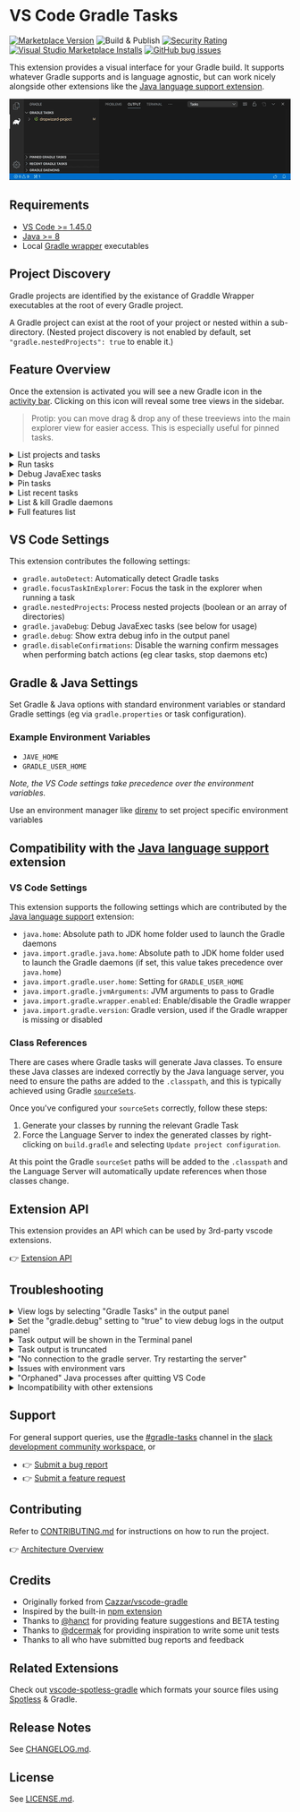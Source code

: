 # VS Code Gradle Tasks

[![Marketplace Version](https://vsmarketplacebadge.apphb.com/version-short/richardwillis.vscode-gradle.svg)](https://marketplace.visualstudio.com/items?itemName=richardwillis.vscode-gradle)
![Build & Publish](https://github.com/badsyntax/vscode-gradle/workflows/Build%20&%20Publish/badge.svg)
[![Security Rating](https://sonarcloud.io/api/project_badges/measure?project=badsyntax_vscode-gradle&metric=security_rating)](https://sonarcloud.io/dashboard?id=badsyntax_vscode-gradle)
[![Visual Studio Marketplace Installs](https://img.shields.io/visual-studio-marketplace/i/richardwillis.vscode-gradle)](https://marketplace.visualstudio.com/items?itemName=richardwillis.vscode-gradle)
[![GitHub bug issues](https://img.shields.io/github/issues/badsyntax/vscode-gradle/bug?label=bug%20reports)](https://github.com/badsyntax/vscode-gradle/issues?q=is%3Aissue+is%3Aopen+label%3Abug)

This extension provides a visual interface for your Gradle build. It supports whatever Gradle supports and is language agnostic, but can work nicely alongside other extensions like the [Java language support extension](https://github.com/redhat-developer/vscode-java).

![Gradle Tasks Screencast](images/screencast.gif)

## Requirements

- [VS Code >= 1.45.0](https://code.visualstudio.com/download)
- [Java >= 8](https://adoptopenjdk.net/)
- Local [Gradle wrapper](https://docs.gradle.org/current/userguide/gradle_wrapper.html) executables

## Project Discovery

Gradle projects are identified by the existance of Graddle Wrapper executables at the root of every Gradle project. 

A Gradle project can exist at the root of your project or nested within a sub-directory. (Nested project discovery is not enabled by default, set `"gradle.nestedProjects": true` to enable it.)

## Feature Overview

Once the extension is activated you will see a new Gradle icon in the [activity bar](https://code.visualstudio.com/docs/getstarted/userinterface). Clicking on this icon will reveal some tree views in the sidebar.

> Protip: you can move drag & drop any of these treeviews into the main explorer view for easier access. This is especially useful for pinned tasks.

<details><summary>List projects and tasks</summary>

A Gradle build can have one or more projects. Projects are listed in a flat list with the root project listed first, and sub-projects listed alphabetically thereafter.

When you expand a project, tasks are listed in a tree, grouped by the task group. You can toggle the display of the tasks by clicking on the `Show Flat List`/`Show Tree` button in the treeview header.

<img src="./images/gradle-tasks-view.png" width="350" alt="Gradle Tasks View" />

</details>
<details><summary>Run tasks</summary>

Tasks can be run via:

- `Gradle Tasks`, `Pinned Tasks` or `Recent Tasks` treeviews
- `Run Task` command
- `Run a Gradle Build` command

A running task will be shown with an animated "spinner" icon in the treeviews, along with `Cancel Task` & `Restart Task` buttons. The `Cancel Task` button will gracefully cancel the task. The `Restart Task` button will first cancel the task, then restart it.

<img src="./images/task-run.png" width="350" alt="Gradle Tasks Running" />

A task will be run a vscode terminal where you can view the task output.

Send a SIGINT signal (ctrl/cmd + c) in the terminal to gracefully cancel it.

<img src="./images/task-output.png" width="650" alt="Gradle Tasks Output" />

Tasks run via the `Run a Gradle Build` command are not reflected in any of the treeviews. Use this command to specify your own Gradle build arguments, for example to run multiple tasks or to exclude tasks.

<img src="./images/run-build.png" width="650" alt="Run Gradle Build" />

</details>
<details><summary>Debug JavaExec tasks</summary>

This extension provides an experimental feature to debug [JavaExec](https://docs.gradle.org/current/dsl/org.gradle.api.tasks.JavaExec.html) tasks. Before using this feature you need to install the [Debugger for Java](https://marketplace.visualstudio.com/items?itemName=vscjava.vscode-java-debug) and [Language Support for Java](https://marketplace.visualstudio.com/items?itemName=redhat.java) extensions.

To enable this feature you need to specify which tasks can be debugged within your project `.vscode/settings.json`.

You also need to specify whether you want to clean output cache before debugging, to ensure Gradle doesn't skip any tasks due to output caching (this is most useful when debugging tests).

> Output cache is cleaned by adding a `cleanTaskName` task (eg `cleanTest`) to the build.

Example config:

```json
"gradle.javaDebug": {
    "tasks": [
        "run",
        "test",
        "subproject:customJavaExecTask"
    ],
    "clean": true
}
```

You should now see a `debug` command next to the `run` command in the Gradle Tasks view. The `debug` command will start the Gradle task with [jdwp](https://docs.oracle.com/en/java/javase/11/docs/specs/jpda/conninv.html#oracle-vm-invocation-options) `jvmArgs` and start the vscode Java debugger.

![Debug Screencast](images/debug-screencast.gif?1)

</details>
<details><summary>Pin tasks</summary>

As there could be many tasks in a Gradle project, it can be useful to pin commonly used tasks. Pinned tasks will be shown in a seperate view. Pin a task by accessing the task context menu (by right-clicking a task). You can also pin a task with specific arguments.

<img src="./images/pin-task.png" width="350" alt="Pin a Gradle Task" />

To remove a pinned a task, access the task context menu and select `Remove Pinned Task`, or clear all pinned tasks by clicking on the `Clear Pinned Tasks` button in the treeview header.

<img src="./images/remove-pinned-task.png" width="350" alt="Remove a pinned Gradle Task" />

</details>
<details><summary>List recent tasks</summary>

Recently run Gradle tasks are listed in a seperate treeview. This can be useful to see a history of tasks and to easily access the associated task terminals.

The number shown next to the task is the amount of times the task has been run. Click on the `Show Terminal` button next to a task to view the most recent terminal for that task. Click on the `Close Terminal/s` button to close the terminal/s for that task.

Click on the `Clear Recent Tasks` button in the treeview header to remove all recent tasks from the list, or click on the `Close All Terminals` button to close all task terminals.

<img src="./images/recent-tasks.png" width="350" alt="Recent Tasks" />

</details>
<details><summary>List & kill Gradle daemons</summary>

Gradle daemon processes are listed by their process ID in a seperate treeview and can have the following states: `IDLE`, `BUSY`, `STOPPED`, `STOPPING`, `CANCELED`.

Stop individual daemons by clicking on the `Stop Daemon` button next to the listed daemon.

Stop all daemons by clicking on the `Stop Daemons` button in the treeview header.

<img src="./images/gradle-daemons.png" width="350" alt="Recent Tasks" />

After stopping a daemon, it will remain in the `STOPPED` state for a while, but the underlying process won't exist. This is the default Gradle behaviour.

Most of the time there should be no reason to stop a daemon. View more info on the [Gradle Daemon](https://docs.gradle.org/current/userguide/gradle_daemon.html) from the Gradle website.

The extension uses the Gradle wrapper to list daemons, and is quite a slow process. If the daemon view is not useful for you, you can simply collapse the view, or disable it completely.

</details>
<details><summary>Full features list</summary>

- List Gradle Tasks & Projects
- Run [Gradle tasks](https://gradle.org/) as [VS Code tasks](https://code.visualstudio.com/docs/editor/tasks)
- Supports massive Gradle projects (eg with 10000+ tasks)
- Uses the [Gradle Tooling API](https://docs.gradle.org/current/userguide/third_party_integration.html#embedding) to discover and run Gradle tasks
- Uses a long running gRPC server which provides good performance
- Supports Kotlin & Groovy build files
- Supports [multi-project builds](https://docs.gradle.org/current/userguide/multi_project_builds.html)
- Supports [multi-root workspaces](https://code.visualstudio.com/docs/editor/multi-root-workspaces)
- Supports nested projects (enabled via setting)
- Show flat or nested tasks in the explorer
- Gracefully cancel a running task
- Debug JavaExec tasks
- Run/debug a task with arguments (supports both build & task args, eg `gradle tasks --all --info`)
- Pin tasks
- List recent tasks
- List & stop daemons
- Reports Gradle dist download progress

</details>

## VS Code Settings

This extension contributes the following settings:

- `gradle.autoDetect`: Automatically detect Gradle tasks
- `gradle.focusTaskInExplorer`: Focus the task in the explorer when running a task
- `gradle.nestedProjects`: Process nested projects (boolean or an array of directories)
- `gradle.javaDebug`: Debug JavaExec tasks (see below for usage)
- `gradle.debug`: Show extra debug info in the output panel
- `gradle.disableConfirmations`: Disable the warning confirm messages when performing batch actions (eg clear tasks, stop daemons etc)

## Gradle & Java Settings

Set Gradle & Java options with standard environment variables or standard Gradle settings (eg via `gradle.properties` or task configuration).

### Example Environment Variables

- `JAVE_HOME`
- `GRADLE_USER_HOME`

_Note, the VS Code settings take precedence over the environment variables._

Use an environment manager like [direnv](https://direnv.net/) to set project specific environment variables

</details>

## Compatibility with the [Java language support](https://github.com/redhat-developer/vscode-java) extension

### VS Code Settings

This extension supports the following settings which are contributed by the [Java language support](https://github.com/redhat-developer/vscode-java) extension:

- `java.home`: Absolute path to JDK home folder used to launch the Gradle daemons
- `java.import.gradle.java.home`: Absolute path to JDK home folder used to launch the Gradle daemons (if set, this value takes precedence over `java.home`)
- `java.import.gradle.user.home`: Setting for `GRADLE_USER_HOME`
- `java.import.gradle.jvmArguments`: JVM arguments to pass to Gradle
- `java.import.gradle.wrapper.enabled`: Enable/disable the Gradle wrapper
- `java.import.gradle.version`: Gradle version, used if the Gradle wrapper is missing or disabled

### Class References

There are cases where Gradle tasks will generate Java classes. To ensure these Java classes are indexed correctly by the Java language server, you need to ensure the paths are added to the `.classpath`, and this is typically achieved using Gradle [`sourceSets`](https://docs.gradle.org/current/dsl/org.gradle.api.tasks.SourceSet.html).

Once you've configured your `sourceSets` correctly, follow these steps:

1. Generate your classes by running the relevant Gradle Task
2. Force the Language Server to index the generated classes by right-clicking on `build.gradle` and selecting `Update project configuration`.

At this point the Gradle `sourceSet` paths will be added to the `.classpath` and the Language Server will automatically update references when those classes change.

## Extension API

This extension provides an API which can be used by 3rd-party vscode extensions.

👉 [Extension API](./API.md)

## Troubleshooting

<details><summary>View logs by selecting "Gradle Tasks" in the output panel</summary>

<img src="./images/output.png" width="800" alt="Gradle extension output" />

</details>

<details><summary>Set the "gradle.debug" setting to "true" to view debug logs in the output panel</summary>

<img src="./images/debug-output.png" width="800" alt="Gradle extension debug output" />

</details>

<details><summary>Task output will be shown in the Terminal panel</summary>

<img src="./images/task-output.png" width="800" alt="Gradle task output" />

</details>

<details><summary>Task output is truncated</summary>

The integrated terminal has a limited buffer size and will not show the full output for tasks that generate a large output. Increase the terminal buffer size in your settings, for example:

```json
{
  "terminal.integrated.scrollback": 5000
}
```

</details>

<details><summary>"No connection to the gradle server. Try restarting the server"</summary>

<img src="./images/no-connection.png" width="500" />

This error means the Gradle Task server has stopped, or there was an error starting it. Click on "Restart Server" to restart it.

If you continue to get this error, view the task error messages by selecting "Gradle Tasks" in the output panel.

The task server is started using a [shell script](https://gist.github.com/badsyntax/d71d38b1700325f31c19912ac3428042) generated by [CreateStartScripts](https://docs.gradle.org/current/dsl/org.gradle.jvm.application.tasks.CreateStartScripts.html). The script uses `#!/usr/bin/env sh` and is as portable as the Gradle wrapper script. If there are any problems executing the start script then it's likely an issue either with your `PATH`, or Java is not installed.

### PATH problems

The following error demonstrates a typical issue with your `PATH`:

```shell
env: sh: No such file or directory
The terminal process terminated with exit code: 127
```

Use the following task to debug your shell environment within vscode:

```json
{
  "version": "2.0.0",
  "tasks": [
    {
      "label": "Print task shell info",
      "type": "shell",
      "command": "echo \"Path: $PATH \nShell: $SHELL\"",
      "problemMatcher": []
    }
  ]
}
```

#### Fixing your `$PATH`

Check your dotfiles (eg `~/.bash_profile`, `~/.bashrc`, `~/.zshrc`) and fix any broken `PATH` exports. See `Issues with environment vars` below for more information.

### Java path problems

You might see an error like:

```shell
ERROR: JAVA_HOME is not set and no 'java' command could be found in your PATH.
```

The start script [should find](https://gist.github.com/badsyntax/d71d38b1700325f31c19912ac3428042#file-gradle-tasks-server-sh-L85-L105) the path to Java in the usual locations. If you get this error it suggests an issues with your `$PATH` or you simply haven't installed Java. Run the Gradle wrapper script (eg `./gradlew tasks`) to debug further, or see `Issues with environment vars` below for more information.

### Shell environment

Another potential problem is that the `PATH` or `JAVA_HOME` environment vars have been defined within `.bashrc`. See `Issues with environment vars` below for more information.

</details>

<details><summary>Issues with environment vars</summary>

_(The following is only relevant for MacOS & Linux.)_

The Gradle Server is launched inside a non-interactive non-login shell, which loads the profile script (not the rc script). This means the shell will not load, for example, `~/.bashrc`. If you've defined `PATH` or other environment variables within `~/.bashrc`, they will not be available for the server startup script and not be available to Gradle.

Generally, environment settings should be defined in in `~/.bash_profile`, but as a workaround, you can load `~/.bashrc` from within `~/.bash_profile`for example:

```sh
if [ -r ~/.bashrc ]; then
  source ~/.bashrc
fi
```

</details>

<details><summary>"Orphaned" Java processes after quitting VS Code</summary>

You might notice some Java processes are not closed after existing VS Code. These processes are the Gradle Daemons that Gradle spawns. This is the default behaviour of Gradle.

You'll have `N` processes per Gradle version. Eventually Gradle will shut them down. Read more about the [Gradle Daemon](https://docs.gradle.org/current/userguide/gradle_daemon.html).

</details>

<details><summary>Incompatibility with other extensions</summary>

This extension is incompatible with the following extensions:

- [spmeesseman.vscode-taskexplorer](https://marketplace.visualstudio.com/items?itemName=spmeesseman.vscode-taskexplorer)

The reason for the incompatibility is due to the extensions providing the same tasks types (`gradle`) with different task definitions.

</details>

## Support

For general support queries, use the [#gradle-tasks](https://vscode-dev-community.slack.com/archives/C011NUFTHLM) channel in the [slack development community workspace](https://aka.ms/vscode-dev-community), or

- 👉 [Submit a bug report](https://github.com/badsyntax/vscode-gradle/issues/new?assignees=badsyntax&labels=bug&template=bug_report.md&title=)
- 👉 [Submit a feature request](https://github.com/badsyntax/vscode-gradle/issues/new?assignees=badsyntax&labels=enhancement&template=feature_request.md&title=)

## Contributing

Refer to [CONTRIBUTING.md](./CONTRIBUTING.md) for instructions on how to run the project.

👉 [Architecture Overview](./ARCHITECTURE.md)

## Credits

- Originally forked from [Cazzar/vscode-gradle](https://github.com/Cazzar/vscode-gradle)
- Inspired by the built-in [npm extension](https://github.com/microsoft/vscode/tree/master/extensions/npm)
- Thanks to [@hanct](https://github.com/hanct) for providing feature suggestions and BETA testing
- Thanks to [@dcermak](https://github.com/dcermak) for providing inspiration to write some unit tests
- Thanks to all who have submitted bug reports and feedback

## Related Extensions

Check out [vscode-spotless-gradle](https://marketplace.visualstudio.com/items?itemName=richardwillis.vscode-spotless-gradle) which formats your source files using [Spotless](https://github.com/diffplug/spotless) & Gradle.

## Release Notes

See [CHANGELOG.md](./CHANGELOG.md).

## License

See [LICENSE.md](./LICENSE.md).
